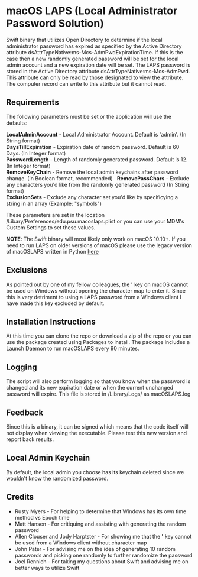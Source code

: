 macOS LAPS (Local Administrator Password Solution)
==================================================
Swift binary that utilizes Open Directory to determine if the
local administrator password has expired as specified by the Active Directory
attribute dsAttrTypeNative:ms-Mcs-AdmPwdExpirationTime. If this is the case
then a new randomly generated password will be set for the local admin account
and a new expiration date will be set. The LAPS password is stored in the
Active Directory attribute dsAttrTypeNative:ms-Mcs-AdmPwd. This attribute can
only be read by those designated to view the attribute. The computer record
can write to this attribute but it cannot read.

Requirements
------------

The following parameters must be set or the application will use the defaults:

**LocalAdminAccount** - Local Administrator Account. Default is 'admin'. (In String format)  
**DaysTillExpiration** - Expiration date of random password. Default is 60 Days. (In Integer format)  
**PasswordLength** - Length of randomly generated password. Default is 12. (In Integer format)  
**RemoveKeyChain** - Remove the local admin keychains after password change. (In Boolean format, recommended)  
**RemovePassChars** - Exclude any characters you'd like from the randomly generated password (In String format)  
**ExclusionSets** - Exclude any character set you'd like by specificying a string in an array (Example: "symbols")  

These parameters are set in the location /Libary/Preferences/edu.psu.macoslaps.plist
or you can use your MDM's Custom Settings to set these values.

**NOTE**: The Swift binary will most likely only work on macOS 10.10+. If you need to run LAPS on older versions of macOS please use the legacy version of macOSLAPS written in Python [here](https://github.com/joshua-d-miller/macOSLAPS-Legacy)

Exclusions
----------------
As pointed out by one of my fellow colleagues, the **'** key on macOS cannot be used on Windows without opening
the character map to enter it. Since this is very detriment to using a LAPS password from a Windows client I have made this key excluded by default.

Installation Instructions
-------------------------
At this time you can clone the repo or download a zip of the repo or you can use the package created using Packages to install. The package includes a Launch Daemon to run macOSLAPS every 90 minutes.

Logging
-------
The script will also perform logging so that you know when the password is changed
and its new expiration date or when the current unchanged password will expire. This
file is stored in /Library/Logs/ as macOSLAPS.log

Feedback
--------
Since this is a binary, it can be signed which means that the code itself will not display when viewing the executable. Please test this new version and report back results.

Local Admin Keychain
--------
By default, the local admin you choose has its keychain deleted since we wouldn't know the randomized password.

Credits
--------------
* Rusty Myers - For helping to determine that Windows has its own time method vs
Epoch time
* Matt Hansen - For critiquing and assisting with generating the random password
* Allen Clouser and Jody Harptster - For showing me that the **'** key cannot be used from a Windows client without character map
* John Pater - For advising me on the idea of generating 10 random passwords and picking one randomly to further randomize the password
* Joel Rennich - For taking my questions about Swift and advising me on better ways to utilize Swift

